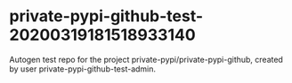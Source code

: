 # private-pypi-github-test-20200319181518933140
Autogen test repo for the project private-pypi/private-pypi-github, created by user private-pypi-github-test-admin.
